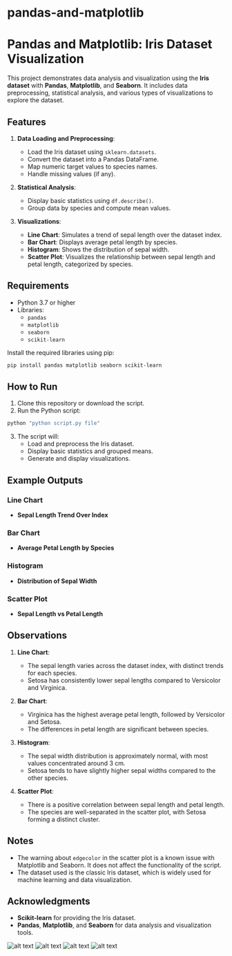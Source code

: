 # pandas-and-matplotlib
# Pandas and Matplotlib: Iris Dataset Visualization

This project demonstrates data analysis and visualization using the **Iris dataset** with **Pandas**, **Matplotlib**, and **Seaborn**. It includes data preprocessing, statistical analysis, and various types of visualizations to explore the dataset.

## Features

1. **Data Loading and Preprocessing**:
   - Load the Iris dataset using `sklearn.datasets`.
   - Convert the dataset into a Pandas DataFrame.
   - Map numeric target values to species names.
   - Handle missing values (if any).

2. **Statistical Analysis**:
   - Display basic statistics using `df.describe()`.
   - Group data by species and compute mean values.

3. **Visualizations**:
   - **Line Chart**: Simulates a trend of sepal length over the dataset index.
   - **Bar Chart**: Displays average petal length by species.
   - **Histogram**: Shows the distribution of sepal width.
   - **Scatter Plot**: Visualizes the relationship between sepal length and petal length, categorized by species.

## Requirements

- Python 3.7 or higher
- Libraries:
  - `pandas`
  - `matplotlib`
  - `seaborn`
  - `scikit-learn`

Install the required libraries using pip:

```bash
pip install pandas matplotlib seaborn scikit-learn
```

## How to Run

1. Clone this repository or download the script.
2. Run the Python script:

```bash
python "python script.py file"
```

3. The script will:
   - Load and preprocess the Iris dataset.
   - Display basic statistics and grouped means.
   - Generate and display visualizations.

## Example Outputs

### Line Chart
- **Sepal Length Trend Over Index**

### Bar Chart
- **Average Petal Length by Species**

### Histogram
- **Distribution of Sepal Width**

### Scatter Plot
- **Sepal Length vs Petal Length**

## Observations

1. **Line Chart**:
   - The sepal length varies across the dataset index, with distinct trends for each species.
   - Setosa has consistently lower sepal lengths compared to Versicolor and Virginica.

2. **Bar Chart**:
   - Virginica has the highest average petal length, followed by Versicolor and Setosa.
   - The differences in petal length are significant between species.

3. **Histogram**:
   - The sepal width distribution is approximately normal, with most values concentrated around 3 cm.
   - Setosa tends to have slightly higher sepal widths compared to the other species.

4. **Scatter Plot**:
   - There is a positive correlation between sepal length and petal length.
   - The species are well-separated in the scatter plot, with Setosa forming a distinct cluster.

## Notes

- The warning about `edgecolor` in the scatter plot is a known issue with Matplotlib and Seaborn. It does not affect the functionality of the script.
- The dataset used is the classic Iris dataset, which is widely used for machine learning and data visualization.

## Acknowledgments

- **Scikit-learn** for providing the Iris dataset.
- **Pandas**, **Matplotlib**, and **Seaborn** for data analysis and visualization tools.

![alt text](image.png)
![alt text](image.png)
![alt text](image.png)
![alt text](image.png)


